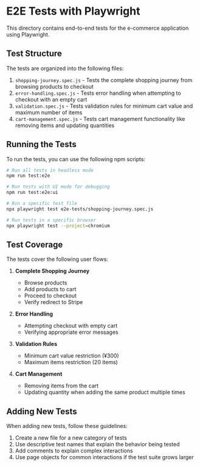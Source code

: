 # E2E Tests with Playwright

This directory contains end-to-end tests for the e-commerce application using Playwright.

## Test Structure

The tests are organized into the following files:

1. `shopping-journey.spec.js` - Tests the complete shopping journey from browsing products to checkout
2. `error-handling.spec.js` - Tests error handling when attempting to checkout with an empty cart
3. `validation.spec.js` - Tests validation rules for minimum cart value and maximum number of items
4. `cart-management.spec.js` - Tests cart management functionality like removing items and updating quantities

## Running the Tests

To run the tests, you can use the following npm scripts:

```bash
# Run all tests in headless mode
npm run test:e2e

# Run tests with UI mode for debugging
npm run test:e2e:ui

# Run a specific test file
npx playwright test e2e-tests/shopping-journey.spec.js

# Run tests in a specific browser
npx playwright test --project=chromium
```

## Test Coverage

The tests cover the following user flows:

1. **Complete Shopping Journey**
   - Browse products
   - Add products to cart
   - Proceed to checkout
   - Verify redirect to Stripe

2. **Error Handling**
   - Attempting checkout with empty cart
   - Verifying appropriate error messages

3. **Validation Rules**
   - Minimum cart value restriction (¥300)
   - Maximum items restriction (20 items)

4. **Cart Management**
   - Removing items from the cart
   - Updating quantity when adding the same product multiple times

## Adding New Tests

When adding new tests, follow these guidelines:

1. Create a new file for a new category of tests
2. Use descriptive test names that explain the behavior being tested
3. Add comments to explain complex interactions
4. Use page objects for common interactions if the test suite grows larger